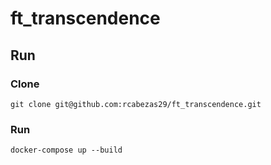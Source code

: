 # ft_transcendence

## Run

### Clone
    git clone git@github.com:rcabezas29/ft_transcendence.git
        
### Run
    docker-compose up --build
